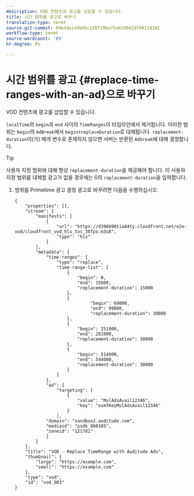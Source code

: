 ```yaml
---
description: VOD 컨텐츠에 광고를 삽입할 수 있습니다.
title: 시간 범위를 광고로 바꾸기
translation-type: tm+mt
source-git-commit: 89bdda1d4bd5c126f19ba75a819942df901183d1
workflow-type: tm+mt
source-wordcount: '89'
ht-degree: 0%

---
```



# 시간 범위를 광고 {#replace-time-ranges-with-an-ad}으로 바꾸기

VOD 컨텐츠에 광고를 삽입할 수 있습니다.

`localTime`의 `begin`과 `end` 사이의 `TimeRanges`이 타임라인에서 제거됩니다. 이러한 범위는 `begin`의 `AdBreak`에서 `begin+replaceDuration`로 대체됩니다. `replacement-duration`이(가) 매개 변수로 존재하지 않으면 서버는 반환된 `Adbreak`에 대해 결정합니다.

>[!TIP]
>
>사용자 지정 범위에 대해 항상 `replacement-duration`을 제공해야 합니다. 이 사용자 지정 범위를 대체할 광고가 없을 경우에는 0의 `replacement-duration`을 입력합니다.

1. 범위를 Primetime 광고 결정 광고로 바꾸려면 다음을 수행하십시오.

   ```
   {   
       "properties": [],
       "stream": {
           "manifests": [
               {
                   "url": "https://d398890tia84ty.cloudfront.net/e2e-vod/cloudfront_vod_hls_tos_30fps.m3u8",
                   "type": "hls"
               }
           ],
           "metadata": {
               "time-ranges": {
                   "type": "replace",
                   "time-range-list": [
                       {
                           "begin": 0,
                           "end": 15000,
                           "replacement-duration": 15000
                       },
                       {
                                "begin": 69000,
                                "end": 99000,
                                "replacement-duration": 30000
                       },
                       {
                           "begin": 251000,
                           "end": 281000,
                           "replacement-duration": 30000
                       },
                       {
                           "begin": 514000,
                           "end": 544000,
                           "replacement-duration": 30000
                       }
                   ]
               },
               "ad": {
                   "targeting": [
                       {
                           "value": "MulAdsAvail12346",
                           "key": "osmfKeyMulAdsAvail12346"
                       }
                   ],
               "domain": "sandbox2.auditude.com",
               "mediaid": "psdk_000105",
               "zoneid": "121781"
               }     
           }
       },   
       "title": "VOD - Replace TimeRange with Auditude Ads",
       "thumbnail": {
           "large": "https://example.com",
           "small": "https://example.com"
       },
       "type": "vod",
       "id": "vod_003"
   }
   ```


